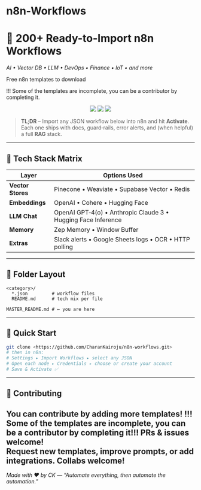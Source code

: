 # n8n-Workflows
# 🚀 200+ Ready-to-Import n8n Workflows  

_AI • Vector DB • LLM • DevOps • Finance • IoT • and more_

Free n8n templates to download

!!! Some of the templates are incomplete, you can be a contributor by completing it.
<p align="center">
  <img src="https://img.shields.io/badge/Templates-200-6A5ACD?style=for-the-badge" />
  <img src="https://img.shields.io/badge/Categories-20%2B-008080?style=for-the-badge" />
  <img src="https://img.shields.io/badge/Tech_Mix-Pinecone%2C_Weaviate%2C_Supabase%2C_Redis%2C_OpenAI%2C_Claude%2C_Cohere-FF69B4?style=for-the-badge" />
</p>

> **TL;DR** – Import any JSON workflow below into n8n and hit **Activate**.  
> Each one ships with docs, guard‑rails, error alerts, and (when helpful) a full **RAG** stack.

---

## 🔧 Tech Stack Matrix

| Layer | Options Used |
|-------|--------------|
| **Vector Stores** | Pinecone • Weaviate • Supabase Vector • Redis |
| **Embeddings** | OpenAI • Cohere • Hugging Face |
| **LLM Chat** | OpenAI GPT‑4(o) • Anthropic Claude 3 • Hugging Face Inference |
| **Memory** | Zep Memory • Window Buffer |
| **Extras** | Slack alerts • Google Sheets logs • OCR • HTTP polling |

---

## 📂 Folder Layout

```
<category>/
  *.json         # workflow files
  README.md      # tech mix per file

MASTER_README.md # ← you are here
```

---

## 🚀 Quick Start

```bash
git clone <https://github.com/CharanKairoju/n8n-workflows.git>
# then in n8n:
# Settings ▸ Import Workflows ▸ select any JSON
# Open each node ▸ Credentials ▸ choose or create your account
# Save & Activate ✅
```

---

## 🤝 Contributing
You can contribute by adding more templates!
!!! Some of the templates are incomplete, you can be a contributor by completing it!!!
PRs & issues welcome!  
Request new templates, improve prompts, or add integrations.
Collabs welcome!
---

_Made with ❤️ by CK — “Automate everything, then automate the automation.”_
